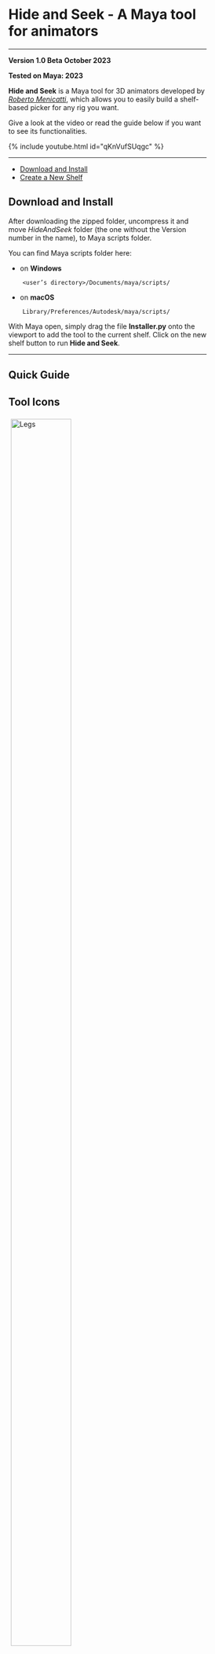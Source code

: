 Hide and Seek - A Maya tool for animators
=========================================

---

**Version 1.0 Beta**
**October 2023**

**Tested on Maya: 2023**

**Hide and Seek** is a Maya tool for 3D animators developed by *[Roberto Menicatti](https://linktr.ee/robertomenicatti)*, which allows you to easily build a shelf-based picker for any rig you want.

Give a look at the video or read the guide below if you want to see its functionalities.

{% include youtube.html id="qKnVufSUqgc" %}

---

- [Download and Install](https://robertom89.github.io/HideAndSeek_Docs/#download-and-install)
- [Create a New Shelf](https://robertom89.github.io/HideAndSeek_Docs/#create-a-new-shelf)

## Download and Install

After downloading the zipped folder, uncompress it and move *HideAndSeek* folder (the one without the Version number in the name), to Maya scripts folder.

You can find Maya scripts folder here:

- on **Windows**

```
    <user’s directory>/Documents/maya/scripts/  
```

- on **macOS**

```
    Library/Preferences/Autodesk/maya/scripts/  
```

With Maya open, simply drag the file **Installer.py** onto the viewport to add the tool to the current shelf.
Click on the new shelf button to run **Hide and Seek**.

---

## Quick Guide

## Tool Icons

<div class="row">
  <div class="column">
    <img src="https://robertom89.github.io/BigRig/images/leg_rig_02.jpg" alt="Legs" width="80%"/>
    <figcaption>Fig.1 - Leg joints</figcaption>
  </div>
</div>

## Command List

### Create a New Shelf

Even if the picker buttons can be added to any shelf, it is adviced to create a specific shelf for your character's picker. Click on *Create Shelf* to create a new shelf. Optionally, enter a name for the new shelf.

The new shelf will be created and populated with the *Hide and Seek* button, the *Refresh Shelf* button and the *Left Right* button (see below).

### Add Shelf Separator

Add a shelf separator to the current shelf. To move the shelf separator along the shelf, go to *Windows -> Settings/Preferences -> Shelf Editor.*

### One/Two Rows Shelf Layout

If too many icons are on the shelf, some of them will be hidden. Click on *Two Rows Shelf Layout* to increase the height of the shelf and arrange the icons across two rows. Click on *One Row Shelf Layout* to revert the shelf back to its default height.

### Select Mode: Picker / Visibility Toggler

**Hide and Seek** tool can work in two modes. If *Picker* mode is selected, the icons added to the shelf will work as selection buttons, if *Visibility Toggler* mode is selected, the icons added to the shelf will toggle the visibility of the meshes/faces associated to the button.

### Select All Controls

This command tries to select all the rig controls. Successful behavior highly depends on the  naming conventions of the rig. Select three controls and run the command.

The command tries to extract from the selected controls names the common suffix or prefix. Therefore, it is suggested to select three controls which have very different names, such as head, hand and foot. Selecting three controls of the same body part may lead to an unaccurate result. For example:

- from *"head_JohnDoe_CTRL"*, *"hand_JohnDoe_CTRL"*, *"foot_JohnDoe_CTRL"* the script would extract "_JohnDoe_CTRL" and would find all the objects in the scene which ends with such a tag, which are hopefully all the desired ones;
- from *"fk1_arm_JohnDoe_CTRL"*, *"fk2_arm_JohnDoe_CTRL"*, *"fk3_arm_JohnDoe_CTRL"* the script would extract *"_arm_JohnDoe_CTRL"* and would find all the objects in the scene which ends with such a tag, which are most probably just a small subset.

### Add Preselection Button

If more rigs in the scene share the same control names, you will have to select a random control of the rig you need before executing any shelf button so that the tool can detect its namespace and then select the corresponding selection set. Rather then selecting a random control from the viewport you can create a preselection button for each rig.

### Left and Right Controls Tags

Insert here the tags used in control names to differentiate between left and right side. This of course is not needed if you are creating a picker button for a control that has no side (e.g. nose, head, chest...).

### Icon Set Selection

Choose the icon set to use among the three given. Custom icons can be used, by replacing the icons in one of the sets in the folder:

```
HideAndSeek/icons/
```

Keep the same file names and resolutions. For each image you'll need to have a 40x40 and a 128x128 version.

#### ScreenCap

Tick ScreenCap if you want to make a screenshot of the viewport and use it as icon. The screenshot will use the **persp** camera with a 1:1 format, so switch to persp view and center your subject. You can activate the resolution gate to have a preview of the height of the icon. Consider the same length for the width.

Click on the camera icon to create the shelf button with the screenshot icon.

Tick **Show Nurbs** if you want the nurbs to be visible in your screenshot.

### Add Icon to Shelf

Select the icon the better represents your selection to create a shelf button that will:

- select again your selection if in **Picker Mode**
- toggle the visibility of your selection if in **Visibility Toggler Mode**

If the button was created in Picker Mode, use:

- **LMB**: to select the stored control on the left side
- **RMB**: to select the stored control on the right side
- **MMB**: to select the stored control on both sides
- **Alt** + **LMB/RMB/MMB**: to force the usage of the namespace stored when creating the button
- **Shift** + **LMB/RMB/MMB**: to add to selection
- **Ctrl** + **LMB/RMB/MMB**: to remove from selection
- **Shift** + **Alt** + **LMB/RMB/MMB**: combination of the above
- **Ctrl** + **Alt** + **LMB/RMB/MMB**: combination of the above

### Optional Label for Shelf Button

Enter here a label for the shelf button before clicking on the icon buttons when creating a shelf button. This is optional.

### Add Background Color

Select an optional background color for the shelf button. Tick the checkbox before clicking on the icon buttons when creating the shelf button.

`<button onclick="topFunction()" id="myBtn" title="Go to top" style="display: none;   width: 50px;   height: 50px;   position: fixed;   bottom: 20px;   right: 30px;   z-index: 99;   font-size: 18px;   display: inline-flex;   flex-direction: column;   justify-content: center;   align-items: center;   border: none;   outline: none;   background-color: #2D7180;   color: white;   cursor: pointer;   padding: 15px;   border-radius: 100%;">`Top `</button>`

<script>
//Get the button
var mybutton = document.getElementById("myBtn");

// When the user scrolls down 20px from the top of the document, show the button
window.onscroll = function() {scrollFunction()};

function scrollFunction() {
  if (document.body.scrollTop > 20 || document.documentElement.scrollTop > 20) {
    mybutton.style.display = "block";
  } else {
    mybutton.style.display = "none";
  }
}

// When the user clicks on the button, scroll to the top of the document
function topFunction() {
  document.body.scrollTop = 0;
  document.documentElement.scrollTop = 0;
}
</script>

<style>
* {
  box-sizing: border-box;
}

.column {
  float: left;
  width: 50%;
  padding: 5px;
}

/* Clearfix (clear floats) */
.row::after {
  content: "";
  clear: both;
  display: table;
}
</style>
